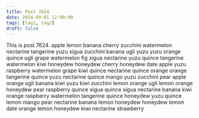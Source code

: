 ```yaml
---
title: Post 7624
date: 2024-09-01 12:00:00
tags: [tag1, tag2]
draft: false
---
```

This is post 7624.
apple
lemon
banana
cherry
zucchini
watermelon
nectarine
tangerine
yuzu
xigua
zucchini
banana
ugli
yuzu
yuzu
orange
quince
ugli
grape
watermelon
fig
xigua
nectarine
yuzu
quince
tangerine
watermelon
kiwi
honeydew
honeydew
cherry
honeydew
date
apple
yuzu
raspberry
watermelon
grape
kiwi
quince
nectarine
quince
orange
orange
tangerine
quince
yuzu
nectarine
quince
mango
yuzu
zucchini
pear
apple
orange
ugli
banana
kiwi
yuzu
kiwi
zucchini
lemon
orange
ugli
lemon
orange
honeydew
pear
raspberry
quince
xigua
quince
xigua
nectarine
banana
kiwi
orange
raspberry
watermelon
tangerine
quince
honeydew
yuzu
quince
lemon
mango
pear
nectarine
banana
lemon
honeydew
honeydew
lemon
date
orange
lemon
honeydew
kiwi
nectarine
strawberry
